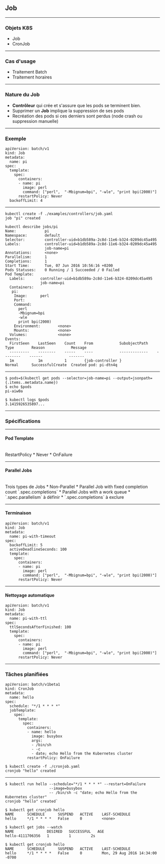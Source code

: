 ## Job



--------


### Objets K8S

- Job
- CronJob


--------


### Cas d'usage

- Traitement Batch
- Traitement horaires


--------


### Nature du Job


- **Contrôleur** qui crée et s'assure que les pods se terminent bien.
- Supprimer un **Job** implique la suppression de ses pods
- Recréation des pods si ces derniers sont perdus (node crash ou suppression manuelle)



--------


### Exemple


```
apiVersion: batch/v1
kind: Job
metadata:
  name: pi
spec:
  template:
    spec:
      containers:
      - name: pi
        image: perl
        command: ["perl",  "-Mbignum=bpi", "-wle", "print bpi(2000)"]
      restartPolicy: Never
  backoffLimit: 4
```


--------


```
kubectl create -f ./examples/controllers/job.yaml
job "pi" created
```



```
kubectl describe jobs/pi
Name:             pi
Namespace:        default
Selector:         controller-uid=b1db589a-2c8d-11e6-b324-0209dc45a495
Labels:           controller-uid=b1db589a-2c8d-11e6-b324-0209dc45a495
                  job-name=pi
Annotations:      <none>
Parallelism:      1
Completions:      1
Start Time:       Tue, 07 Jun 2016 10:56:16 +0200
Pods Statuses:    0 Running / 1 Succeeded / 0 Failed
Pod Template:
  Labels:       controller-uid=b1db589a-2c8d-11e6-b324-0209dc45a495
                job-name=pi
  Containers:
   pi:
    Image:      perl
    Port:
    Command:
      perl
      -Mbignum=bpi
      -wle
      print bpi(2000)
    Environment:        <none>
    Mounts:             <none>
  Volumes:              <none>
Events:
  FirstSeen    LastSeen    Count    From            SubobjectPath    Type        Reason            Message
  ---------    --------    -----    ----            -------------    --------    ------            -------
  1m           1m          1        {job-controller }                Normal      SuccessfulCreate  Created pod: pi-dtn4q
  ```



--------


```
$ pods=$(kubectl get pods --selector=job-name=pi --output=jsonpath={.items..metadata.name})
$ echo $pods
pi-aiw0a
```


```
$ kubectl logs $pods
3.1415926535897...
```


--------


### Spécifications


--------


#### Pod Template
<br/>
RestartPolicy
* Never
* OnFailure


--------


#### Parallel Jobs  
<br/>
Trois types de Jobs
* Non-Parallel
* Parallel Job with fixed completion count `.spec.completions`
* Parallel Jobs with a work queue
  * `.spec.parallelism` à définir
  * `.spec.completions` à exclure


--------


#### Terminaison


```
apiVersion: batch/v1
kind: Job
metadata:
  name: pi-with-timeout
spec:
  backoffLimit: 5
  activeDeadlineSeconds: 100
  template:
    spec:
      containers:
      - name: pi
        image: perl
        command: ["perl",  "-Mbignum=bpi", "-wle", "print bpi(2000)"]
      restartPolicy: Never
```


--------


#### Nettoyage automatique


```
apiVersion: batch/v1
kind: Job
metadata:
  name: pi-with-ttl
spec:
  ttlSecondsAfterFinished: 100
  template:
    spec:
      containers:
      - name: pi
        image: perl
        command: ["perl",  "-Mbignum=bpi", "-wle", "print bpi(2000)"]
      restartPolicy: Never
```


--------


### Tâches planifiées


```
apiVersion: batch/v1beta1
kind: CronJob
metadata:
  name: hello
spec:
  schedule: "*/1 * * * *"
  jobTemplate:
    spec:
      template:
        spec:
          containers:
          - name: hello
            image: busybox
            args:
            - /bin/sh
            - -c
            - date; echo Hello from the Kubernetes cluster
          restartPolicy: OnFailure
```

```
$ kubectl create -f ./cronjob.yaml
cronjob "hello" created
```


--------



```
$ kubectl run hello --schedule="*/1 * * * *" --restart=OnFailure
                    --image=busybox
                    -- /bin/sh -c "date; echo Hello from the Kubernetes cluster"
cronjob "hello" created`
```

```
$ kubectl get cronjob hello
NAME      SCHEDULE      SUSPEND   ACTIVE    LAST-SCHEDULE
hello     */1 * * * *   False     0         <none>
```

```
$ kubectl get jobs --watch
NAME               DESIRED   SUCCESSFUL   AGE
hello-4111706356   1         1         2s
```

```
$ kubectl get cronjob hello
NAME      SCHEDULE      SUSPEND   ACTIVE    LAST-SCHEDULE
hello     */1 * * * *   False     0         Mon, 29 Aug 2016 14:34:00 -0700
```
